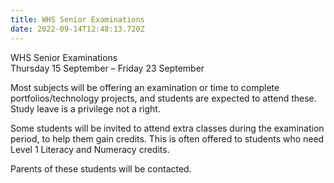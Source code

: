 ```yaml
---
title: WHS Senior Examinations
date: 2022-09-14T12:48:13.720Z
---
```

WHS Senior Examinations  
Thursday 15 September – Friday 23 September

Most subjects will be offering an examination or time to complete portfolios/technology projects, and students are expected to attend these. Study leave is a privilege not a right. 

Some students will be invited to attend extra classes during the examination period, to help them gain credits. This is often offered to students who need Level 1 Literacy and Numeracy credits.

Parents of these students will be contacted.
